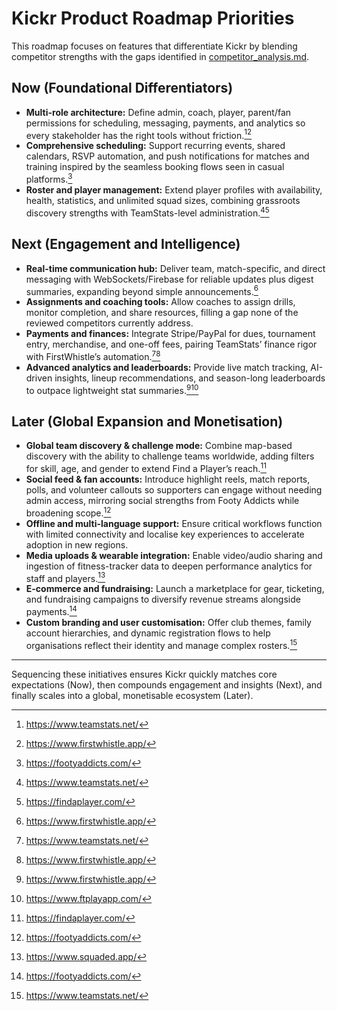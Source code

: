 # Kickr Product Roadmap Priorities

This roadmap focuses on features that differentiate Kickr by blending competitor strengths with the gaps identified in [competitor_analysis.md](../competitor_analysis.md).

## Now (Foundational Differentiators)
- **Multi-role architecture:** Define admin, coach, player, parent/fan permissions for scheduling, messaging, payments, and analytics so every stakeholder has the right tools without friction.[^teamstats][^firstwhistle]
- **Comprehensive scheduling:** Support recurring events, shared calendars, RSVP automation, and push notifications for matches and training inspired by the seamless booking flows seen in casual platforms.[^footyaddicts]
- **Roster and player management:** Extend player profiles with availability, health, statistics, and unlimited squad sizes, combining grassroots discovery strengths with TeamStats-level administration.[^teamstats][^findaplayer]

## Next (Engagement and Intelligence)
- **Real-time communication hub:** Deliver team, match-specific, and direct messaging with WebSockets/Firebase for reliable updates plus digest summaries, expanding beyond simple announcements.[^firstwhistle]
- **Assignments and coaching tools:** Allow coaches to assign drills, monitor completion, and share resources, filling a gap none of the reviewed competitors currently address.
- **Payments and finances:** Integrate Stripe/PayPal for dues, tournament entry, merchandise, and one-off fees, pairing TeamStats’ finance rigor with FirstWhistle’s automation.[^teamstats][^firstwhistle]
- **Advanced analytics and leaderboards:** Provide live match tracking, AI-driven insights, lineup recommendations, and season-long leaderboards to outpace lightweight stat summaries.[^firstwhistle][^ftplay]

## Later (Global Expansion and Monetisation)
- **Global team discovery & challenge mode:** Combine map-based discovery with the ability to challenge teams worldwide, adding filters for skill, age, and gender to extend Find a Player’s reach.[^findaplayer]
- **Social feed & fan accounts:** Introduce highlight reels, match reports, polls, and volunteer callouts so supporters can engage without needing admin access, mirroring social strengths from Footy Addicts while broadening scope.[^footyaddicts]
- **Offline and multi-language support:** Ensure critical workflows function with limited connectivity and localise key experiences to accelerate adoption in new regions.
- **Media uploads & wearable integration:** Enable video/audio sharing and ingestion of fitness-tracker data to deepen performance analytics for staff and players.[^squaded]
- **E-commerce and fundraising:** Launch a marketplace for gear, ticketing, and fundraising campaigns to diversify revenue streams alongside payments.[^footyaddicts]
- **Custom branding and user customisation:** Offer club themes, family account hierarchies, and dynamic registration flows to help organisations reflect their identity and manage complex rosters.[^teamstats]

---

Sequencing these initiatives ensures Kickr quickly matches core expectations (Now), then compounds engagement and insights (Next), and finally scales into a global, monetisable ecosystem (Later).

[^footyaddicts]: https://footyaddicts.com/
[^ftplay]: https://www.ftplayapp.com/
[^firstwhistle]: https://www.firstwhistle.app/
[^teamstats]: https://www.teamstats.net/
[^findaplayer]: https://findaplayer.com/
[^squaded]: https://www.squaded.app/
